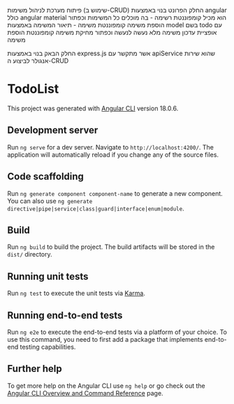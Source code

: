 פיתוח מערכת לניהול משימות (שימוש ב-CRUD)
החלק הפרונט בנוי באמצעות angular כולל angular material
הוא מכיל קומפוננטת רשימה - בה מוכלים כל המשימות וכפתור הוספת משימה
קומפוננטת משימה - תיאור המשימה באמצעות model בשם todo עם אופציית עדכון משימה מלא נעשה לנעשה וכפתור מחיקת משימה
קומפוננטת הוספת משימה

החלק הבאק בנוי באמצעות express.js אשר מתקשר עם apiService שהוא שירות אנגולר לביצוע ה-CRUD

# TodoList

This project was generated with [Angular CLI](https://github.com/angular/angular-cli) version 18.0.6.

## Development server

Run `ng serve` for a dev server. Navigate to `http://localhost:4200/`. The application will automatically reload if you change any of the source files.

## Code scaffolding

Run `ng generate component component-name` to generate a new component. You can also use `ng generate directive|pipe|service|class|guard|interface|enum|module`.

## Build

Run `ng build` to build the project. The build artifacts will be stored in the `dist/` directory.

## Running unit tests

Run `ng test` to execute the unit tests via [Karma](https://karma-runner.github.io).

## Running end-to-end tests

Run `ng e2e` to execute the end-to-end tests via a platform of your choice. To use this command, you need to first add a package that implements end-to-end testing capabilities.

## Further help

To get more help on the Angular CLI use `ng help` or go check out the [Angular CLI Overview and Command Reference](https://angular.dev/tools/cli) page.
